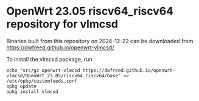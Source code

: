 OpenWrt 23.05 riscv64_riscv64 repository for vlmcsd
========

Binaries built from this repository on 2024-12-22 can be downloaded from <https://dwfreed.github.io/openwrt-vlmcsd/>.

To install the vlmcsd package, run

```
echo "src/gz openwrt-vlmcsd https://dwfreed.github.io/openwrt-vlmcsd/OpenWrt_23.05/riscv64_riscv64/base" >> /etc/opkg/customfeeds.conf
opkg update
opkg install vlmcsd
```
